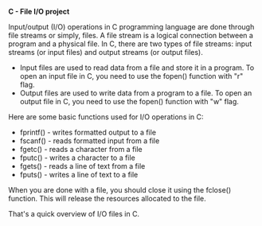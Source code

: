 **C - File I/O project**

Input/output (I/O) operations in C programming language are done through file streams or simply, files. A file stream is a logical connection between a program and a physical file. In C, there are two types of file streams: input streams (or input files) and output streams (or output files). 
 
- Input files are used to read data from a file and store it in a program. To open an input file in C, you need to use the fopen() function with "r" flag. 
- Output files are used to write data from a program to a file. To open an output file in C, you need to use the fopen() function with "w" flag. 
 
Here are some basic functions used for I/O operations in C: 
 
- fprintf() - writes formatted output to a file 
- fscanf() - reads formatted input from a file 
- fgetc() - reads a character from a file 
- fputc() - writes a character to a file 
- fgets() - reads a line of text from a file 
- fputs() - writes a line of text to a file 
 
When you are done with a file, you should close it using the fclose() function. This will release the resources allocated to the file. 
 
That's a quick overview of I/O files in C.
